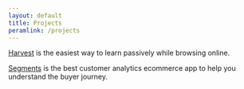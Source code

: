 ```yaml
---
layout: default
title: Projects
peramlink: /projects
---
```



[Harvest](https://harvest.li) is the easiest way to learn passively while browsing online.

[Segments](https://segments.tresl.co) is the best customer analytics ecommerce app to help you understand the buyer journey.